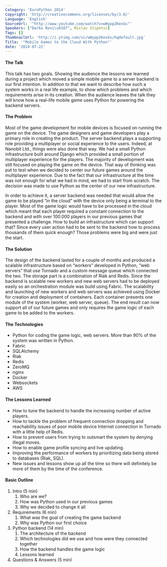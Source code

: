 ```yaml
---
Category: 'EuroPython 2014'
Copyright: 'http://creativecommons.org/licenses/by/3.0/'
Language: 'English'
SourceUrl: '"http://www.youtube.com/watch?v=wWypp2KexGs"'
Speakers: ["Darko Roni\u0107", Mislav Stipetic]
Tags: []
ThumbnailUrl: 'http://i.ytimg.com/vi/wWypp2KexGs/hqdefault.jpg'
Title: '"Mobile Games to the Cloud With Python"'
date: '2014-07-22'
---
```

#### The Talk

This talk has two goals. Showing the audience the lessons we learned during a project which moved a simple mobile game to a server backend is our first intention. In addition to that we want to describe how such a system works in a real life example, to show which problems and which requirements arise in its creation. When the audience leaves the talk they will know how a real-life mobile game uses Python for powering the backend servers.

 
#### The Problem

Most of the game development for mobile devices is focused on running the game on the device. The game designers and game developers play a primary role in creating the product. The server backend plays a supporting role providing a multiplayer or social experience to the users. Indeed, at Nanobit Ltd., things were also done that way. We had a small Python infrastructure built around Django which provided a small portion of multiplayer experience for the players. The majority of development was still focused on playing the game on the device. That way of thinking was put to test when we decided to center our future games around the multiplayer experience. Due to the fact that our infrastructure at the time was not enough for what we had in mind, we had to start from scratch. The decision was made to use Python as the center of our new infrastructure.

In order to achieve it, a server backend was needed that would allow the game to be played “in the cloud” with the device only being a terminal to the player. Most of the game logic would have to be processed in the cloud which meant that each player required a constant connection to the backend and with over 100.000 players in our previous games that presented a challenge. How to build an infrastructure which can support that? Since every user action had to be sent to the backend how to process thousands of them quick enough? Those problems were big and were just the start.


#### The Solution

The design of the backend lasted for a couple of months and produced a scalable infrastructure based on “workers” developed in Python, “web servers” that use Tornado and a custom message queue which connected the two. The storage part is a combination of Riak and Redis. Since the backend is scalable new workers and new web servers had to be deployed easily so an orchestration module was build using Fabric. The scalability and launching of new workers and web servers was achieved using Docker for creation and deployment of containers. Each container presents one module of the system (worker, web server, queue). The end result can now support all of our future games and only requires the game logic of each game to be added to the workers.


#### The Technologies

* Python for coding the game logic, web servers. More than 90% of the system was written in Python.
* Fabric
* SQLAlchemy
* Riak
* Redis
* ZeroMQ
* nginx
* Docker
* Websockets
* AWS


#### The Lessons Learned

* How to tune the backend to handle the increasing number of active players.
* How to tackle the problem of frequent connection dropping and reachability issues of poor mobile device Internet connection in Tornado with a little help of Redis.
* How to prevent users from trying to outsmart the system by denying illegal moves.
* How to enable game profile syncing and live updating.
* Improving the performance of workers by prioritizing data being stored to databases (Riak, SQL).
* New issues and lessons show up all the time so there will definitely be more of them by the time of the conference.


#### Basic Outline

1. Intro (5 min)
    1. Who are we?
    2. How was Python used in our previous games
    3. Why we decided to change it all
2. Requirements (6 min)
    1. What was the goal of creating the game backend
    2. Why was Python our first choice
3. Python backend (14 min)
    1. The architecture of the backend
    2. Which technologies did we use and how were they connected together
    3. How the backend handles the game logic
    4. Lessons learned
4. Questions & Answers (5 min)